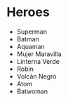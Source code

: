 # Heroes

* Superman
* Batman
* Aquaman
* Mujer Maravilla
* Linterna Verde
* Robin
* Volcán Negro
* Atom
* Batwoman
